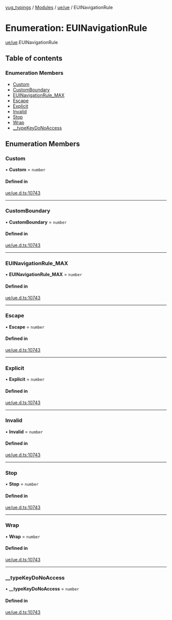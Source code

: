 [yug_typings](../README.md) / [Modules](../modules.md) / [ue/ue](../modules/ue_ue.md) / EUINavigationRule

# Enumeration: EUINavigationRule

[ue/ue](../modules/ue_ue.md).EUINavigationRule

## Table of contents

### Enumeration Members

- [Custom](ue_ue.EUINavigationRule.md#custom)
- [CustomBoundary](ue_ue.EUINavigationRule.md#customboundary)
- [EUINavigationRule\_MAX](ue_ue.EUINavigationRule.md#euinavigationrule_max)
- [Escape](ue_ue.EUINavigationRule.md#escape)
- [Explicit](ue_ue.EUINavigationRule.md#explicit)
- [Invalid](ue_ue.EUINavigationRule.md#invalid)
- [Stop](ue_ue.EUINavigationRule.md#stop)
- [Wrap](ue_ue.EUINavigationRule.md#wrap)
- [\_\_typeKeyDoNoAccess](ue_ue.EUINavigationRule.md#__typekeydonoaccess)

## Enumeration Members

### Custom

• **Custom** = `number`

#### Defined in

[ue/ue.d.ts:10743](https://github.com/YugMetaverse/yug_typings/blob/b7d9b19/ue/ue.d.ts#L10743)

___

### CustomBoundary

• **CustomBoundary** = `number`

#### Defined in

[ue/ue.d.ts:10743](https://github.com/YugMetaverse/yug_typings/blob/b7d9b19/ue/ue.d.ts#L10743)

___

### EUINavigationRule\_MAX

• **EUINavigationRule\_MAX** = `number`

#### Defined in

[ue/ue.d.ts:10743](https://github.com/YugMetaverse/yug_typings/blob/b7d9b19/ue/ue.d.ts#L10743)

___

### Escape

• **Escape** = `number`

#### Defined in

[ue/ue.d.ts:10743](https://github.com/YugMetaverse/yug_typings/blob/b7d9b19/ue/ue.d.ts#L10743)

___

### Explicit

• **Explicit** = `number`

#### Defined in

[ue/ue.d.ts:10743](https://github.com/YugMetaverse/yug_typings/blob/b7d9b19/ue/ue.d.ts#L10743)

___

### Invalid

• **Invalid** = `number`

#### Defined in

[ue/ue.d.ts:10743](https://github.com/YugMetaverse/yug_typings/blob/b7d9b19/ue/ue.d.ts#L10743)

___

### Stop

• **Stop** = `number`

#### Defined in

[ue/ue.d.ts:10743](https://github.com/YugMetaverse/yug_typings/blob/b7d9b19/ue/ue.d.ts#L10743)

___

### Wrap

• **Wrap** = `number`

#### Defined in

[ue/ue.d.ts:10743](https://github.com/YugMetaverse/yug_typings/blob/b7d9b19/ue/ue.d.ts#L10743)

___

### \_\_typeKeyDoNoAccess

• **\_\_typeKeyDoNoAccess** = `number`

#### Defined in

[ue/ue.d.ts:10743](https://github.com/YugMetaverse/yug_typings/blob/b7d9b19/ue/ue.d.ts#L10743)
